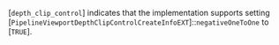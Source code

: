 [`depth_clip_control`] indicates that the
implementation supports setting
[`PipelineViewportDepthClipControlCreateInfoEXT`]::`negativeOneToOne`
to [`TRUE`].